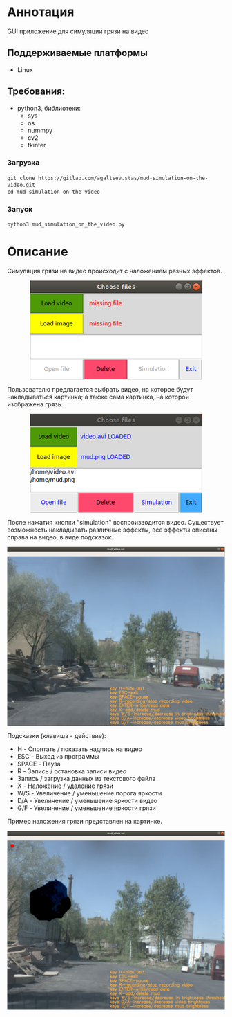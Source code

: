# Аннотация
GUI приложение для симуляции грязи на видео

## Поддерживаемые платформы
* Linux 

## Требования:
* python3, библиотеки:
  * sys
  * os
  * nummpy
  * cv2
  * tkinter

### Загрузка
```
git clone https://gitlab.com/agaltsev.stas/mud-simulation-on-the-video.git
cd mud-simulation-on-the-video
```

### Запуск
```
python3 mud_simulation_on_the_video.py
```

# Описание
Симуляция грязи на видео происходит с наложением разных эффектов.
<p align="center">
<img src="images/1.png" align="center"/></p>

Пользователю предлагается выбрать видео, на которое будут накладываться картинка; а также сама картинка, на которой изображена грязь.
<p align="center">
<img src="images/2.png" align="center"/></p>

После нажатия кнопки "simulation" воспроизводится видео. Существует возможность накладывать различные эффекты, все эффекты описаны справа на видео, в виде подсказок. 
<p align="center">
<img src="images/3.png" align="center"/></p>
Подсказки (клавиша - действие):

* H - Спрятать / показать надпись на видео
* ESC - Выход из программы
* SPACE - Пауза
* R - Запись / остановка записи видео
* Запись / загрузка данных из текстового файла
* X - Наложение / удаление грязи
* W/S - Увеличение / уменьшение порога яркости
* D/A - Увеличение / уменьшение яркости видео
* G/F - Увеличение / уменьшение яркости грязи

Пример наложения грязи представлен на картинке.
<p align="center">
<img src="images/4.png" align="center"/></p>


